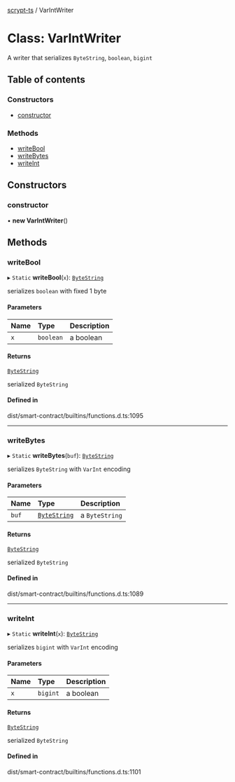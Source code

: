 [scrypt-ts](../README.md) / VarIntWriter

# Class: VarIntWriter

A writer that serializes `ByteString`, `boolean`, `bigint`

## Table of contents

### Constructors

- [constructor](VarIntWriter.md#constructor)

### Methods

- [writeBool](VarIntWriter.md#writebool)
- [writeBytes](VarIntWriter.md#writebytes)
- [writeInt](VarIntWriter.md#writeint)

## Constructors

### constructor

• **new VarIntWriter**()

## Methods

### writeBool

▸ `Static` **writeBool**(`x`): [`ByteString`](../README.md#bytestring)

serializes `boolean` with fixed 1 byte

#### Parameters

| Name | Type | Description |
| :------ | :------ | :------ |
| `x` | `boolean` | a boolean |

#### Returns

[`ByteString`](../README.md#bytestring)

serialized `ByteString`

#### Defined in

dist/smart-contract/builtins/functions.d.ts:1095

___

### writeBytes

▸ `Static` **writeBytes**(`buf`): [`ByteString`](../README.md#bytestring)

serializes `ByteString` with `VarInt` encoding

#### Parameters

| Name | Type | Description |
| :------ | :------ | :------ |
| `buf` | [`ByteString`](../README.md#bytestring) | a `ByteString` |

#### Returns

[`ByteString`](../README.md#bytestring)

serialized `ByteString`

#### Defined in

dist/smart-contract/builtins/functions.d.ts:1089

___

### writeInt

▸ `Static` **writeInt**(`x`): [`ByteString`](../README.md#bytestring)

serializes `bigint` with `VarInt` encoding

#### Parameters

| Name | Type | Description |
| :------ | :------ | :------ |
| `x` | `bigint` | a boolean |

#### Returns

[`ByteString`](../README.md#bytestring)

serialized `ByteString`

#### Defined in

dist/smart-contract/builtins/functions.d.ts:1101
